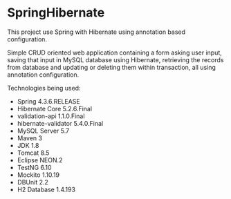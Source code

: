 # SpringHibernate
This project use Spring with Hibernate using annotation based configuration. 

Simple CRUD oriented web application containing a form asking user input, saving that input in MySQL database using Hibernate, 
retrieving the records from database and updating or deleting them within transaction, all using annotation configuration.

Technologies being used:

* Spring 4.3.6.RELEASE
* Hibernate Core 5.2.6.Final
* validation-api 1.1.0.Final
* hibernate-validator 5.4.0.Final
* MySQL Server 5.7
* Maven 3
* JDK 1.8
* Tomcat 8.5
* Eclipse NEON.2 
* TestNG 6.10
* Mockito 1.10.19
* DBUnit 2.2
* H2 Database 1.4.193

